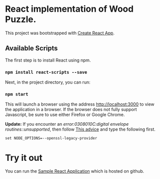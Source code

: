 # React implementation of Wood Puzzle.

This project was bootstrapped with [Create React App](https://github.com/facebook/create-react-app).

## Available Scripts

The first step is to install React using npm. 

### `npm install react-scripts --save`

Next, in the project directory, you can run:

### `npm start`

This will launch a browser using the address [http://localhost:3000](http://localhost:3000) to view the 
application in a browser. If the browser does not fully support Javascript, be sure to use either Firefox
or Google Chrome.

**Update:** If you encounter an *error:0308010C:digital envelope routines::unsupported*, then follow [This advice](https://www.geeksforgeeks.org/how-to-fix-error0308010cdigital-envelope-routinesunsupported-in-nodejs/) and 
type the following first.

`set NODE_OPTIONS=--openssl-legacy-provider`

# Try it out

You can run the [Sample React Application](https://heineman.github.io/woodPuzzle/) which is hosted on github.
